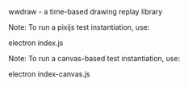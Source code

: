 wwdraw - a time-based drawing replay library


Note: To run a pixijs test instantiation, use:

electron index.js

Note: To run a canvas-based test instantiation, use:

electron index-canvas.js
